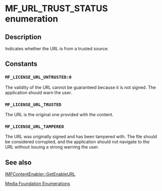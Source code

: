 # MF_URL_TRUST_STATUS enumeration

## Description

Indicates whether the URL is from a trusted source.

## Constants

### `MF_LICENSE_URL_UNTRUSTED:0`

The validity of the URL cannot be guaranteed because it is not signed. The application should warn the user.

### `MF_LICENSE_URL_TRUSTED`

The URL is the original one provided with the content.

### `MF_LICENSE_URL_TAMPERED`

The URL was originally signed and has been tampered with. The file should be considered corrupted, and the application should not navigate to the URL without issuing a strong warning the user.

## See also

[IMFContentEnabler::GetEnableURL](https://learn.microsoft.com/windows/desktop/api/mfidl/nf-mfidl-imfcontentenabler-getenableurl)

[Media Foundation Enumerations](https://learn.microsoft.com/windows/desktop/medfound/media-foundation-enumerations)